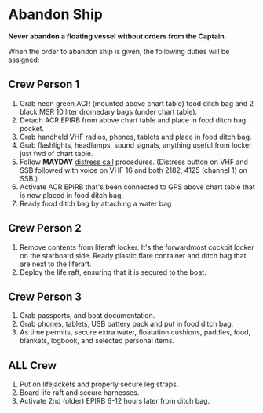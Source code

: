 # Abandon Ship

**Never abandon a floating vessel without orders from the Captain.**

When the order to abandon ship is given, the following duties will be assigned:

## Crew Person 1
1. Grab neon green ACR (mounted above chart table) food ditch bag and 2 black MSR 10 liter dromedary bags (under chart table).
2. Detach ACR EPIRB from above chart table and place in food ditch bag pocket.
3. Grab handheld VHF radios, phones, tablets and place in food ditch bag.
4. Grab flashlights, headlamps, sound signals, anything useful from locker just fwd of chart table.
5. Follow **MAYDAY** [distress call](/emergency/distress-calls/) procedures. (Distress button on VHF and SSB followed with voice on VHF 16 and both 2182, 4125 (channel 1) on SSB.)
5. Activate ACR EPIRB that's been connected to GPS above chart table that is now placed in food ditch bag.
6. Ready food ditch bag by attaching a water bag

## Crew Person 2
1. Remove contents from liferaft locker. It's the forwardmost cockpit locker on the starboard side. Ready plastic flare container and ditch bag that are next to the liferaft.
2. Deploy the life raft, ensuring that it is secured to the boat.

## Crew Person 3
1. Grab passports, and boat documentation.
2. Grab phones, tablets, USB battery pack and put in food ditch bag.
3. As time permits, secure extra water, floatation cushions, paddles, food, blankets, logbook, and selected personal items.

## ALL Crew

1. Put on lifejackets and properly secure leg straps.
2. Board life raft and secure harnesses.
3. Activate 2nd (older) EPIRB 6-12 hours later from ditch bag.

